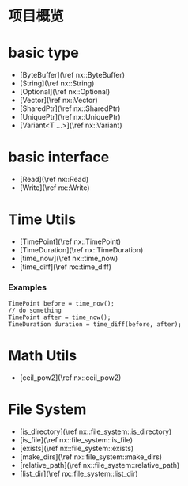 # 项目概览

<!-- - [基本类型](\ref docs/basic_type.md) -->
# basic type
- [ByteBuffer](\ref nx::ByteBuffer)
- [String](\ref nx::String)
- [Optional<T>](\ref nx::Optional)
- [Vector<T>](\ref nx::Vector)
- [SharedPtr<T>](\ref nx::SharedPtr)
- [UniquePtr<T>](\ref nx::UniquePtr)
- [Variant<T ...>](\ref nx::Variant)

<!-- # basic helper class
- [Uncopyable](\ref nx::Uncopyable) -->

# basic interface
- [Read](\ref nx::Read)
- [Write](\ref nx::Write)

# Time Utils
- [TimePoint](\ref nx::TimePoint)
- [TimeDuration](\ref nx::TimeDuration)
- [time_now](\ref nx::time_now)
- [time_diff](\ref nx::time_diff)

### Examples

```
TimePoint before = time_now();
// do something
TimePoint after = time_now();
TimeDuration duration = time_diff(before, after);
```

# Math Utils
- [ceil_pow2](\ref nx::ceil_pow2)

# File System 
- [is_directory](\ref nx::file_system::is_directory)
- [is_file](\ref nx::file_system::is_file)
- [exists](\ref nx::file_system::exists)
- [make_dirs](\ref nx::file_system::make_dirs)
- [relative_path](\ref nx::file_system::relative_path)
- [list_dir](\ref nx::file_system::list_dir)